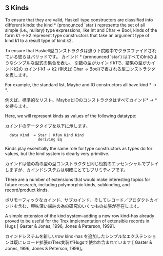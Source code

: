 ## 3  Kinds

To ensure that they are valid, Haskell type constructors are classified into different kinds: the kind * (pronounced `star') represents the set of all simple (i.e., nullary) type expressions, like Int and Char -> Bool; kinds of the form k1 -> k2 represent type constructors that take an argument type of kind k1 to a result type of kind k2.

To ensure that Haskell型コンストラクタは違う下院殿中でクラスファイドされている彼らはバリッドです。
カインド * (pronounced 'star') はすべてのIntのようなシンプルな型式の集合を表し、
引数の型がカインドk1で、結果の型がカインドk2の
カインドk1 -> k2 (例えば Char -> Bool)で表される型コンストラクタを表します。

For example, the standard list, Maybe and IO constructors all have kind * -> *. 

例えば、標準的なリスト、MaybeとIOのコンストラクタはすべてカインド* -> *を持ちます。

Here, we will represent kinds as values of the following datatype:

カインドのデータタイプを以下に示します。

	  data Kind  = Star | Kfun Kind Kind
	               deriving Eq

Kinds play essentially the same role for type constructors as types do for values, but the kind system is clearly very primitive.

カインドは値の為の型の型コンストラクタと同じ役割のエッセンシャルでプレイしますが、カインドシステムは明確にとてもプリミティブです。

There are a number of extensions that would make interesting topics for future research, including polymorphic kinds, subkinding, and record/product kinds.

ポリモーフィックなカインド、サブカインド、そしてレコード／プロダクトカインドを含む、興味深い帰納の為の研究のいくつもの拡張が存在します。

A simple extension of the kind system-adding a new row kind-has already proved to be useful for the Trex implementation of extensible records in Hugs [ Gaster & Jones, 1996, Jones & Peterson, 1999].

カインドシステムを新しいrow kind-has を追加したシンプルなエクステンションは既にレコード拡張のTrex実装がHugsで使われ含まれています [ Gaster & Jones, 1996, Jones & Peterson, 1999]。



